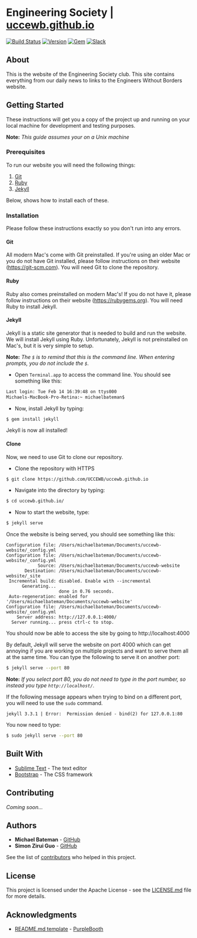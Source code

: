 # Engineering Society | [uccewb.github.io](https://uccewb.github.io)
[![Build Status](https://travis-ci.org/UCCEWB/uccewb.github.io.svg?branch=master)](https://travis-ci.org/UCCEWB/uccewb.github.io) [![Version](https://img.shields.io/badge/version-3.0.0-brightgreen.svg)](https://github.com/UCCEWB/uccewb.github.io/releases/tag/v3.0.0) [![Gem](https://img.shields.io/badge/gem-v3.3.1-orange.svg)](https://github.com/UCCEWB/uccewb.github.io/) [![Slack](https://uccewb-slack.herokuapp.com/badge.svg)](https://uccewb.slack.com) 

## About

This is the website of the Engineering Society club.  This site contains everything from our daily news to links to the Engineers Without Borders website.

## Getting Started

These instructions will get you a copy of the project up and running on your local machine for development and testing purposes.

__Note:__ *This guide assumes your on a Unix machine*

### Prerequisites

To run our website you will need the following things:

1. [Git](https://git-scm.com)
2. [Ruby](https://rubygems.org)
3. [Jekyll](https://jekyllrb.com)

Below, shows how to install each of these.

### Installation

Please follow these instructions exactly so you don't run into any errors.

#### Git

All modern Mac's come with Git preinstalled.  If you're using an older Mac or you do not have Git installed, please follow instructions on their website (https://git-scm.com).  You will need Git to clone the repository.

#### Ruby

Ruby also comes preinstalled on modern Mac's!  If you do not have it, please follow instructions on their website (https://rubygems.org).  You will need Ruby to install Jekyll.

#### Jekyll

Jekyll is a static site generator that is needed to build and run the website.  We will install Jekyll using Ruby.  Unfortunately, Jekyll is not preinstalled on Mac's, but it is very simple to setup.

__Note:__ *The `$` is to remind that this is the command line.  When entering prompts, you do not include the `$`.*

* Open `Terminal.app` to access the command line.  You should see something like this:
```bash
Last login: Tue Feb 14 16:39:48 on ttys000
Michaels-MacBook-Pro-Retina:~ michaelbateman$ 
```
* Now, install Jekyll by typing:
```bash
$ gem install jekyll
```
Jekyll is now all installed!

#### Clone

Now, we need to use Git to clone our repository.

* Clone the repository with HTTPS
```bash
$ git clone https://github.com/UCCEWB/uccewb.github.io
```
* Navigate into the directory by typing:
```bash
$ cd uccewb.github.io/
```
* Now to start the website, type:
```bash
$ jekyll serve
```
Once the website is being served, you should see something like this:
```
Configuration file: /Users/michaelbateman/Documents/uccewb-website/_config.yml
Configuration file: /Users/michaelbateman/Documents/uccewb-website/_config.yml
            Source: /Users/michaelbateman/Documents/uccewb-website
       Destination: /Users/michaelbateman/Documents/uccewb-website/_site
 Incremental build: disabled. Enable with --incremental
      Generating... 
                    done in 0.76 seconds.
 Auto-regeneration: enabled for '/Users/michaelbateman/Documents/uccewb-website'
Configuration file: /Users/michaelbateman/Documents/uccewb-website/_config.yml
    Server address: http://127.0.0.1:4000/
  Server running... press ctrl-c to stop.
```
You should now be able to access the site by going to http://localhost:4000

By default, Jekyll will serve the website on port 4000 which can get annoying if you are working on multiple projects and want to serve them all at the same time.  You can type the following to serve it on another port:
```bash
$ jekyll serve --port 80
```
__Note:__ *If you select port 80, you do not need to type in the port number, so instead you type `http://localhost/`.*

If the following message appears when trying to bind on a different port, you will need to use the `sudo` command.
```
jekyll 3.3.1 | Error:  Permission denied - bind(2) for 127.0.0.1:80
```
You now need to type:
```bash
$ sudo jekyll serve --port 80
```

## Built With

* [Sublime Text](https://www.sublimetext.com) - The text editor
* [Bootstrap](http://getbootstrap.com) - The CSS framework

## Contributing

*Coming soon...*

## Authors

* __Michael Bateman__ - [GitHub](https://github.com/michael-bateman/)
* __Simon Zirui Guo__ - [GitHub](https://github.com/simonguozirui)

See the list of [contributors](https://github.com/UCCEWB/uccewb.github.io/contributors) who helped in this project.

## License

This project is licensed under the Apache License - see the [LICENSE.md](LICENSE.md) file for more details.

## Acknowledgments

* [README.md template](https://gist.github.com/PurpleBooth/109311bb0361f32d87a2) - [PurpleBooth](https://github.com/PurpleBooth)
